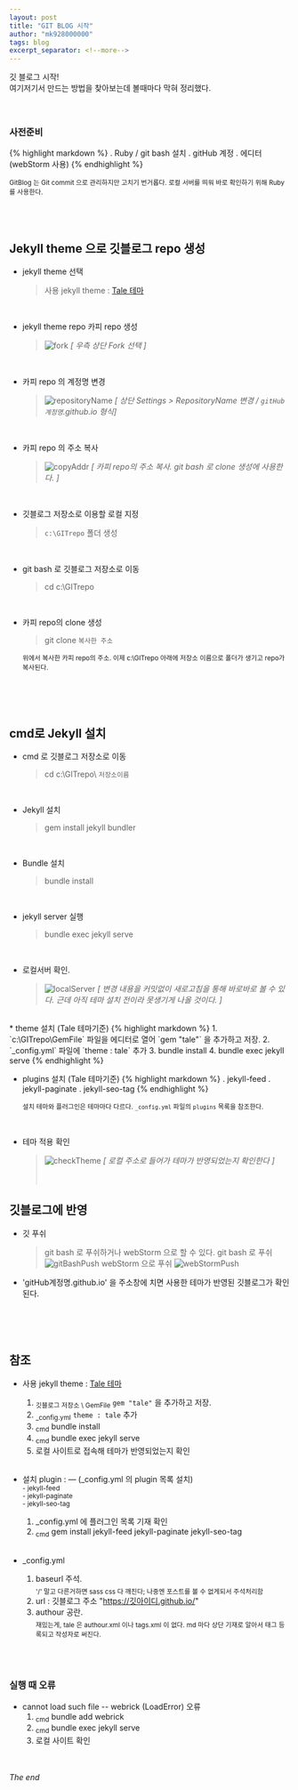 ```yaml
---
layout: post
title: "GIT BLOG 시작"
author: "mk928000000"
tags: blog
excerpt_separator: <!--more-->
---
```


깃 블로그 시작! 
<br>
여기저기서 만드는 방법을 찾아보는데 볼때마다 막혀 정리했다. <!--more-->
<br><br><br>

### 사전준비
{% highlight markdown %}
 . Ruby / git bash 설치 
 . gitHub 계정 
 . 에디터 (webStorm 사용)
{% endhighlight %}

<sub>GitBlog 는 Git commit 으로 관리하지만 고치기 번거롭다. 로컬 서버를 띄워 바로 확인하기 위해 Ruby를 사용한다.</sub>

<br><br>

## Jekyll theme 으로 깃블로그 repo 생성
   * jekyll theme 선택 
     > 사용 jekyll theme : [Tale 테마](https://jamstackthemes.dev/demo/theme/jekyll-tale-theme/)
     
<br>

   * jekyll theme repo 카피 repo 생성
     > ![fork](/assets/img/fork.PNG "fork 선택")
     > _[ 우측 상단 Fork 선택 ]_
     
<br>

   * 카피 repo 의 계정명 변경
     > ![repositoryName](/assets/img/repositoryName.PNG "repoName 변경")
     >_[ 상단 Settings > RepositoryName 변경 / `gitHub계정명`.github.io 형식]_

<br>

   * 카피 repo 의 주소 복사
     > ![copyAddr](/assets/img/copyAddr.PNG "repo 주소 복사")
     > _[ 카피 repo의 주소 복사. git bash 로 clone 생성에 사용한다. ]_

<br>

   * 깃블로그 저장소로 이용할 로컬 지정
     > `c:\GITrepo` 폴더 생성
     
<br>

   * git bash 로 깃블로그 저장소로 이동 
     > cd c:\GITrepo
           
<br>

   * 카피 repo의 clone 생성 
     > git clone `복사한 주소`
   
     <sub>위에서 복사한 카피 repo의 주소. 이제 c:\GITrepo 아래에 저장소 이름으로 폴더가 생기고 repo가 복사된다. </sub>

<br><br><br>   
## cmd로 Jekyll 설치
   * cmd 로 깃블로그 저장소로 이동
     > cd c:\GITrepo\ `저장소이름`
         
<br>

   * Jekyll 설치     
     > gem install jekyll bundler

<br>

   * Bundle 설치 
     > bundle install
    
<br>

   * jekyll server 실행 
     > bundle exec jekyll serve
     
<br>

   * 로컬서버 확인. 
     > ![localServer](/assets/img/localServer.PNG "로컬서버 체크")
     > _[ 변경 내용을 커밋없이 새로고침을 통해 바로바로 볼 수 있다. 근데 아직 테마 설치 전이라 못생기게 나올 것이다. ]_
    
<br>   
   * theme 설치 (Tale 테마기준)
     {% highlight markdown %}
          1. `c:\GITrepo\GemFile` 파일을 에디터로 열어 `gem "tale"` 을 추가하고 저장.
          2. `_config.yml` 파일에 `theme : tale` 추가
          3. bundle install
          4. bundle exec jekyll serve          
     {% endhighlight %}

<br>

   * plugins 설치 (Tale 테마기준)
     {% highlight markdown %}
         . jekyll-feed
         . jekyll-paginate
         . jekyll-seo-tag
     {% endhighlight %}

     <sub> 설치 테마와 플러그인은 테마마다 다르다. `_config.yml` 파일의 `plugins` 목록을 참조한다.</sub>

<br>

   * 테마 적용 확인
     > ![checkTheme](/assets/img/checkTheme.PNG "theme 반영 혹인")
     > _[ 로컬 주소로 들어가 테마가 반영되었는지 확인한다 ]_
<br><br><br>

## 깃블로그에 반영
<sub></sub>
   * 깃 푸쉬
     > git bash 로 푸쉬하거나 webStorm 으로 할 수 있다.
     > git bash 로 푸쉬
     > ![gitBashPush](/assets/img/gitPush.PNG "gitBash 로 푸쉬")
     > webStorm 으로 푸쉬
     > ![webStormPush](/assets/img/gitPush.PNG "gitBash 로 푸쉬")
   * 'gitHub계정명.github.io' 을 주소창에 치면 사용한 테마가 반영된 깃블로그가 확인된다.

<br><br><br>   
## 참조
   * 사용 jekyll theme : [Tale 테마](https://jamstackthemes.dev/demo/theme/jekyll-tale-theme/) 
     1. <sub>깃블로그 저장소 \ GemFile</sub> `gem "tale"` 을 추가하고 저장.
     2. <sub>_config.yml</sub> `theme : tale` 추가
     3. <sub>cmd</sub> bundle install
     4. <sub>cmd</sub> bundle exec jekyll serve 
     5. 로컬 사이트로 접속해 테마가 반영되었는지 확인
     <br><br>
     
   * 설치 plugin : &mdash; (_config.yml 의 plugin 목록 설치)<br>
     <sub>- jekyll-feed</sub><br>
     <sub>- jekyll-paginate</sub><br>
     <sub>- jekyll-seo-tag</sub>   
     1. _config.yml 에 플러그인 목록 기재 확인
     2. <sub>cmd</sub> gem install jekyll-feed jekyll-paginate jekyll-seo-tag<br><br>
   

   * _config.yml
       1. baseurl 주석. <br><sub>'/' 말고 다른거하면 sass css 다 깨진다; 나중엔 포스트를 볼 수 없게되서 주석처리함</sub>
       2. url : 깃블로그 주소  "https://깃아이디.github.io/"
       3. authour 공란. <br><sub>재밌는게, tale 은 authour.xml 이나  tags.xml 이 없다. md 마다 상단 기재로 알아서 태그 등록되고 작성자로 써진다.</sub>

<br><br>
### 실행 때 오류

   * cannot load such file -- webrick (LoadError) 오류<br>
       1. <sub>cmd</sub> bundle add webrick
       2. <sub>cmd</sub> bundle exec jekyll serve 
       3. 로컬 사이트 확인


<br><br>
_The end_



